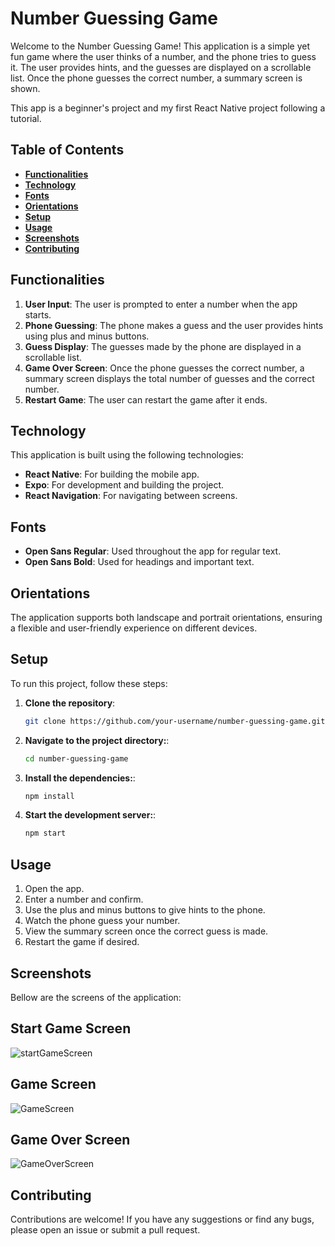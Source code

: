 # Number Guessing Game

Welcome to the Number Guessing Game! This application is a simple yet fun game where the user thinks of a number, and the phone tries to guess it. The user provides hints, and the guesses are displayed on a scrollable list. Once the phone guesses the correct number, a summary screen is shown.

This app is a beginner's project and my first React Native project following a tutorial.

## Table of Contents

- **[Functionalities](#functionalities)**
- **[Technology](#technology)**
- **[Fonts](#fonts)**
- **[Orientations](#orientations)**
- **[Setup](#setup)**
- **[Usage](#usage)**
- **[Screenshots](#screenshots)**
- **[Contributing](#contributing)**

## Functionalities

1. **User Input**: The user is prompted to enter a number when the app starts.
2. **Phone Guessing**: The phone makes a guess and the user provides hints using plus and minus buttons.
3. **Guess Display**: The guesses made by the phone are displayed in a scrollable list.
4. **Game Over Screen**: Once the phone guesses the correct number, a summary screen displays the total number of guesses and the correct number.
5. **Restart Game**: The user can restart the game after it ends.

## Technology

This application is built using the following technologies:

- **React Native**: For building the mobile app.
- **Expo**: For development and building the project.
- **React Navigation**: For navigating between screens.

## Fonts
- **Open Sans Regular**: Used throughout the app for regular text.
- **Open Sans Bold**: Used for headings and important text.

## Orientations
The application supports both landscape and portrait orientations, ensuring a flexible and user-friendly experience on different devices.

## Setup

To run this project, follow these steps:

1. **Clone the repository**:
   ```bash
   git clone https://github.com/your-username/number-guessing-game.git

2. **Navigate to the project directory:**:
   ```bash
   cd number-guessing-game

3. **Install the dependencies:**:
   ```bash
   npm install

4. **Start the development server:**:
   ```bash
   npm start

## Usage

1. Open the app.
2. Enter a number and confirm.
3. Use the plus and minus buttons to give hints to the phone.
4. Watch the phone guess your number.
5. View the summary screen once the correct guess is made.
6. Restart the game if desired.

## Screenshots
Bellow are the screens of the application:

## Start Game Screen
![startGameScreen](https://github.com/mawalou14/NumberGuessingGame/assets/97563838/7cec95c0-59d0-485b-8bbe-9d5cb784a221)


## Game Screen
![GameScreen](https://github.com/mawalou14/NumberGuessingGame/assets/97563838/2783b0ac-2f11-4152-a6ce-d329a4951bfd)


## Game Over Screen
![GameOverScreen](https://github.com/mawalou14/NumberGuessingGame/assets/97563838/925c6234-84fe-4db6-b441-569c896b56c0)


## Contributing
Contributions are welcome! If you have any suggestions or find any bugs, please open an issue or submit a pull request.

